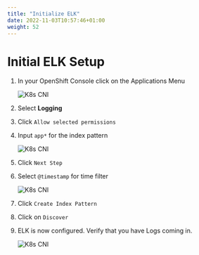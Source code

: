 ```yaml
---
title: "Initialize ELK"
date: 2022-11-03T10:57:46+01:00
weight: 52
---
```


# Initial ELK Setup



1. In your OpenShift Console click on the Applications Menu
	
	![K8s CNI](/cp4waiops-training/pics/14_elk.png)

1. Select **Logging**

1. Click `Allow selected permissions`




1. Input `app*` for the index pattern
	
	![K8s CNI](/cp4waiops-training/pics/15_elk.png)
	
1. Click `Next Step`

1. Select `@timestamp` for time filter
	
	![K8s CNI](/cp4waiops-training/pics/16_elk.png)
	
1. Click `Create Index Pattern`

1. Click on `Discover`

1. ELK is now configured. Verify that you have Logs coming in.
	
	![K8s CNI](/cp4waiops-training/pics/17_elk.png)
	
	

	